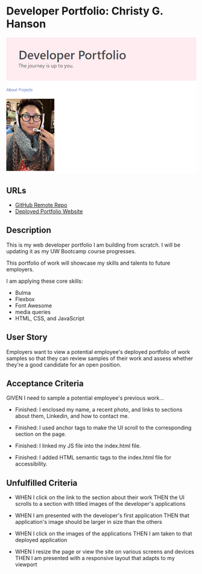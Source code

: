 # Developer Portfolio: Christy G. Hanson

![PLACEHOLDER-SCREENSHOT](assets/images/readme-screenshot-placeholder.png)

## URLs

* [GitHub Remote Repo](https://github.com/ChristyGHanson/christyghanson-web-portfolio)
* [Deployed Portfolio Website](https://christyghanson.github.io/christyghanson-web-portfolio/)

## Description

This is my web developer portfolio I am building from scratch. I will be updating it as my UW Bootcamp course progresses.

This portfolio of work will showcase my skills and talents to future employers.

I am applying these core skills:

* Bulma
* Flexbox
* Font Awesome
* media queries
* HTML, CSS, and JavaScript

## User Story
Employers want to view a potential employee's deployed portfolio of work samples so that they can review samples of their work and assess whether they're a good candidate for an open position.

## Acceptance Criteria

GIVEN I need to sample a potential employee's previous work...

* Finished: I enclosed my name, a recent photo, and links to sections about them, Linkedin, and how to contact me.

* Finished: I used anchor tags to make the UI scroll to the corresponding section on the page.

* Finished: I linked my JS file into the index.html file.

* Finished: I added HTML semantic tags to the index.html file for accessibility.

## Unfulfilled Criteria

* WHEN I click on the link to the section about their work
THEN the UI scrolls to a section with titled images of the developer's applications

* WHEN I am presented with the developer's first application
THEN that application's image should be larger in size than the others

* WHEN I click on the images of the applications
THEN I am taken to that deployed application

* WHEN I resize the page or view the site on various screens and devices
THEN I am presented with a responsive layout that adapts to my viewport






